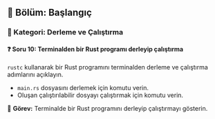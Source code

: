 ## 📘 Bölüm: Başlangıç  
### 🔹 Kategori: Derleme ve Çalıştırma  
#### ❓ Soru 10: Terminalden bir Rust programı derleyip çalıştırma

`rustc` kullanarak bir Rust programını terminalden derleme ve çalıştırma adımlarını açıklayın.

- `main.rs` dosyasını derlemek için komutu verin.
- Oluşan çalıştırılabilir dosyayı çalıştırmak için komutu verin.

🔧 **Görev:** Terminalde bir Rust programını derleyip çalıştırmayı gösterin.
